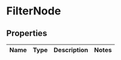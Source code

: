 
# FilterNode

## Properties
Name | Type | Description | Notes
------------ | ------------- | ------------- | -------------




